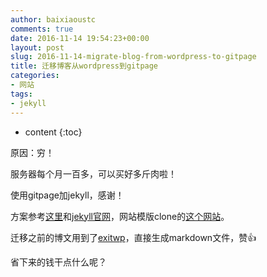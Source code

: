 ```yaml
---
author: baixiaoustc
comments: true
date: 2016-11-14 19:54:23+00:00
layout: post
slug: 2016-11-14-migrate-blog-from-wordpress-to-gitpage
title: 迁移博客从wordpress到gitpage
categories:
- 网站
tags:
- jekyll
---
```


* content 
{:toc}


原因：穷！

服务器每个月一百多，可以买好多斤肉啦！

使用gitpage加jekyll，感谢！

方案参考[这里](http://beiyuu.com/github-pages)和[jekyll官网](http://jekyllrb.com/docs/quickstart/)，网站模版clone的[这个网站](http://www.hifreud.com/2016/08/26/how-to-use-this-jekyll-theme/)。

迁移之前的博文用到了[exitwp](https://github.com/thomasf/exitwp)，直接生成markdown文件，赞👍

省下来的钱干点什么呢？